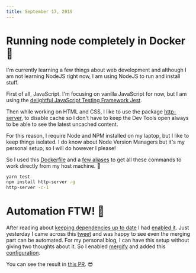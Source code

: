 ```yaml
---
title: September 17, 2019
---
```


# Running node completely in Docker :whale:

I'm currently learning a few things about web development and although I am not learning NodeJS right now, I am using NodeJS to run and install stuff.

First of all, JavaScript. I'm focusing on vanilla JavaScript for now, but I am using the [delightful JavaScript Testing Framework Jest](https://jestjs.io).

Then while working on HTML and CSS, I like to use the package [http-server](https://github.com/http-party/http-server), to disable cache so I don't have to keep the Dev Tools open always to be able to see the latest uncached content.

For this reason, I require Node and NPM installed on my laptop, but I like to keep things isolated. I do know about Node Version Managers but it's my personal setup, so I will do however I please!

So I used this [Dockerfile](https://github.com/mbtamuli/dockerfiles/blob/master/node/Dockerfile) and a [few aliases](https://github.com/mbtamuli/dotfiles/blob/master/.zsh_aliases#L154-L162) to get all these commands to work directly from my host machine. :muscle:
```bash
yarn test
npm install http-server -g
http-server -c-1
```

# Automation FTW! :rocket:

After reading about [keeping dependencies up to date](https://github.blog/2019-01-31-keep-your-dependencies-secure-and-up-to-date-with-github-and-dependabot/) I had [enabled it](https://help.github.com/en/articles/configuring-automated-security-fixes). Just yesterday I came across this [tweet](https://twitter.com/gabro27/status/1173547934132178944) and was happy to see even the merging part can be automated. For my personal blog, I can have this setup without giving two thoughts about it.
So I enabled [mergify](https://mergify.io) and added this [configuration](https://github.com/mbtamuli/mbtamuli.github.io/blob/master/.mergify.yml).

You can see the result in [this PR](https://github.com/mbtamuli/mbtamuli.github.io/pull/1). :sunglasses:
